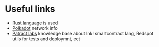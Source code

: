 # Useful links

* [Rust language](https://www.rust-lang.org/) is used 
* [Polkadot](https://polkadot.network/) network info 
* [Patract labs](https://patractlabs.github.io/substrate-contracts-book/en/) knowledge base about Ink! smartcontract lang, Redspot utils for tests and deploymnt, ect  

